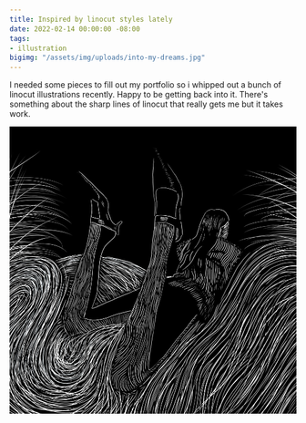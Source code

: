 ```yaml
---
title: Inspired by linocut styles lately
date: 2022-02-14 00:00:00 -08:00
tags:
- illustration
bigimg: "/assets/img/uploads/into-my-dreams.jpg"
---
```


I needed some pieces to fill out my portfolio so i whipped out a bunch of linocut illustrations recently. Happy to be getting back into it. There's something about the sharp lines of linocut that really gets me but it takes work.

![](/assets/img/uploads/girl-in-grass.jpg)